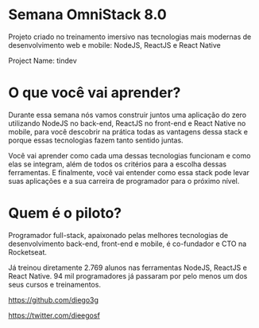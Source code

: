 # Semana OmniStack 8.0
Projeto criado no treinamento imersivo nas tecnologias mais modernas de desenvolvimento web e mobile: NodeJS, ReactJS e React Native

Project Name: tindev

# O que você vai aprender?
Durante essa semana nós vamos construir juntos uma aplicação do zero utilizando NodeJS no back-end, ReactJS no front-end e React Native no mobile, para você descobrir na prática todas as vantagens dessa stack e porque essas tecnologias fazem tanto sentido juntas.

Você vai aprender como cada uma dessas tecnologias funcionam e como elas se integram, além de todos os critérios para a escolha dessas ferramentas. E finalmente, você vai entender como essa stack pode levar suas aplicações e a sua carreira de programador para o próximo nível.

# Quem é o piloto?
Programador full-stack, apaixonado pelas melhores tecnologias de desenvolvimento back-end, front-end e mobile, é co-fundador e CTO na Rocketseat.

Já treinou diretamente 2.769 alunos nas ferramentas NodeJS, ReactJS e React Native.
94 mil programadores já passaram por pelo menos um dos seus cursos e treinamentos.

https://github.com/diego3g

https://twitter.com/dieegosf
